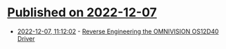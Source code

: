 # [Published on 2022-12-07](index.md)

* [2022-12-07, 11:12:02](https://lobste.rs/s/vmg80g/reverse_engineering_omnivision_os12d40) - [Reverse Engineering the OMNIVISION OS12D40 Driver](https://serhack.me/articles/reverse-engineering-omnivision-os12d40-driver/)

